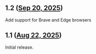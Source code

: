 ## 1.2 ([Sep 20, 2025](https://github.com/ramensoftware/windhawk-mods/blob/b77c09aa3af21e4de54f95fed3ad545ffee97448/mods/remove-fullscreen-popup-chrome.wh.cpp))

Add support for Brave and Edge browsers

## 1.1 ([Aug 22, 2025](https://github.com/ramensoftware/windhawk-mods/blob/332fbde670638a896bcbf760f8a2648bf572f6f2/mods/remove-fullscreen-popup-chrome.wh.cpp))

Initial release.
